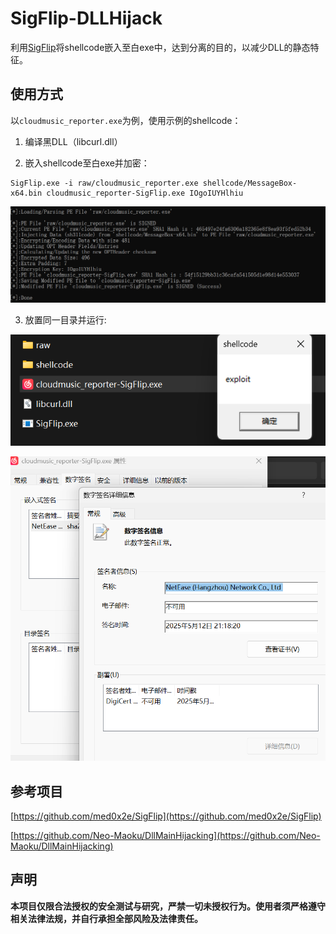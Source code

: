 # SigFlip-DLLHijack

利用[SigFlip](https://github.com/med0x2e/SigFlip)将shellcode嵌入至白exe中，达到分离的目的，以减少DLL的静态特征。

## 使用方式

以`cloudmusic_reporter.exe`为例，使用示例的shellcode：

1. 编译黑DLL（libcurl.dll）

2. 嵌入shellcode至白exe并加密：

```shell
SigFlip.exe -i raw/cloudmusic_reporter.exe shellcode/MessageBox-x64.bin cloudmusic_reporter-SigFlip.exe IOgoIUYHlhiu
```

![](assets/image-1.png)

3. 放置同一目录并运行: 

![](assets/image-2.png)

![](assets/image-3.png)

## 参考项目

[https://github.com/med0x2e/SigFlip](https://github.com/med0x2e/SigFlip)

[https://github.com/Neo-Maoku/DllMainHijacking](https://github.com/Neo-Maoku/DllMainHijacking)

## 声明

**本项目仅限合法授权的安全测试与研究，严禁一切未授权行为。使用者须严格遵守相关法律法规，并自行承担全部风险及法律责任。**